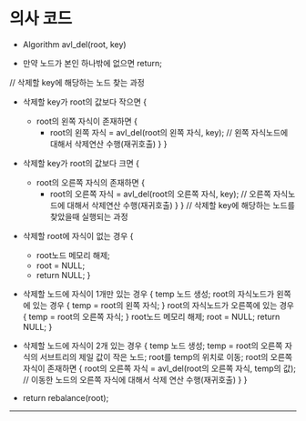 # 의사 코드


- Algorithm avl_del(root, key)

- 만약 노드가 본인 하나밖에 없으면 return;

// 삭제할 key에 해당하는 노드 찾는 과정
- 삭제할 key가 root의 값보다 작으면 {
  - root의 왼쪽 자식이 존재하면 {
      - root의 왼쪽 자식 = avl_del(root의 왼쪽 자식, key);
      // 왼쪽 자식노드에 대해서 삭제연산 수행(재귀호출)
   }
}

- 삭제할 key가 root의 값보다 크면 {
   - root의 오른쪽 자식의 존재하면 {
      - root의 오른쪽 자식 = avl_del(root의 오른쪽 자식, key);
      // 오른쪽 자식노드에 대해서 삭제연산 수행(재귀호출)
   }
}
// 삭제할 key에 해당하는 노드를 찾았을때 실행되는 과정
- 삭제할 root에 자식이 없는 경우 {
   - root노드 메모리 해제;
   - root = NULL;
   - return NULL;
}

- 삭제할 노드에 자식이 1개만 있는 경우 {
   temp 노드 생성;
   root의 자식노드가 왼쪽에 있는 경우 {
      temp = root의 왼쪽 자식; }
   root의 자식노드가 오른쪽에 있는 경우 {
      temp = root의 오른쪽 자식; }
   root노드 메모리 해제;
   root = NULL;
   return NULL;
}

- 삭제할 노드에 자식이 2개 있는 경우 {
   temp 노드 생성;
   temp = root의 오른쪽 자식의 서브트리의 제일 값이 작은 노드;
   root를 temp의 위치로 이동;
   root의 오른쪽 자식이 존재하면 {
      root의 오른쪽 자식 = avl_del(root의 오른쪽 자식, temp의 값);
      // 이동한 노드의 오른쪽 자식에 대해서 삭제 연산 수행(재귀호출) }
}
- return rebalance(root);

---



